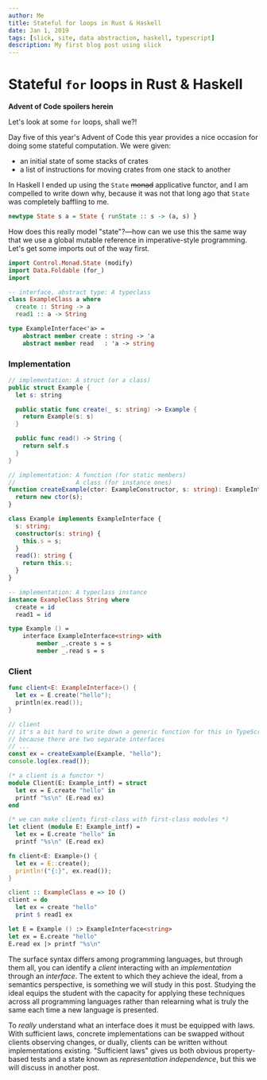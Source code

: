 ```yaml
---
author: Me
title: Stateful for loops in Rust & Haskell
date: Jan 1, 2019
tags: [slick, site, data abstraction, haskell, typescript]
description: My first blog post using slick
---
```


# Stateful `for` loops in Rust & Haskell

**Advent of Code spoilers herein**

Let's look at some `for` loops, shall we?!

Day five of this year's Advent of Code this year provides a nice occasion for doing some stateful computation. We were given:

- an initial state of some stacks of crates
- a list of instructions for moving crates from one stack to another

In Haskell I ended up using the `State` ~~monad~~ applicative functor, and I am compelled to write down why, because it was not that long ago that `State` was completely baffling to me.

```haskell
newtype State s a = State { runState :: s -> (a, s) }
```

How does this really model "state"?—how can we use this the same way that we use a global mutable reference in imperative-style programming.
Let's get some imports out of the way first.

<Multicodeblock>

```haskell
import Control.Monad.State (modify)
import Data.Foldable (for_)
import
```

```haskell
-- interface, abstract type: A typeclass
class ExampleClass a where
  create :: String -> a
  read1 :: a -> String
```

```fsharp
type ExampleInterface<'a> =
    abstract member create : string -> 'a
    abstract member read   : 'a -> string
```

</Multicodeblock>

### Implementation

<Multicodeblock>

```swift
// implementation: A struct (or a class)
public struct Example {
  let s: string

  public static func create(_ s: string) -> Example {
    return Example(s: s)
  }

  public func read() -> String {
    return self.s
  }
}
```

```typescript
// implementation: A function (for static members)
//                 A class (for instance ones)
function createExample(ctor: ExampleConstructor, s: string): ExampleInterface {
  return new ctor(s);
}

class Example implements ExampleInterface {
  s: string;
  constructor(s: string) {
    this.s = s;
  }
  read(): string {
    return this.s;
  }
}
```

```haskell
-- implementation: A typeclass instance
instance ExampleClass String where
  create = id
  read1 = id
```

```fsharp
type Example () =
    interface ExampleInterface<string> with
        member _.create s = s
        member _.read s = s
```

</Multicodeblock>

### Client

<Multicodeblock>

```swift
func client<E: ExampleInterface>() {
  let ex = E.create("hello");
  println(ex.read());
}
```

```typescript
// client
// it's a bit hard to write down a generic function for this in TypeScript
// because there are two separate interfaces
// ...
const ex = createExample(Example, "hello");
console.log(ex.read());
```

```ocaml
(* a client is a functor *)
module Client(E: Example_intf) = struct
  let ex = E.create "hello" in
  printf "%s\n" (E.read ex)
end

(* we can make clients first-class with first-class modules *)
let client (module E: Example_intf) =
  let ex = E.create "hello" in
  printf "%s\n" (E.read ex)
```

```rust
fn client<E: Example>() {
  let ex = E::create();
  println!("{:}", ex.read());
}
```

```haskell
client :: ExampleClass e => IO ()
client = do
  let ex = create "hello"
  print $ read1 ex
```

```fsharp
let E = Example () :> ExampleInterface<string>
let ex = E.create "hello"
E.read ex |> printf "%s\n"
```

</Multicodeblock>

The surface syntax differs among programming languages, but through them all, you can identify a _client_ interacting with an _implementation_ through an _interface_. The extent to which they achieve the ideal, from a semantics perspective, is something we will study in this post. Studying the ideal equips the student with the capacity for applying these techniques across all programming languages rather than relearning what is truly the same each time a new language is presented.

To _really_ understand what an interface does it must be equipped with laws. With sufficient laws, concrete implementations can be swapped without clients observing changes, or dually, clients can be written without implementations existing. "Sufficient laws" gives us both obvious property-based tests and a state known as _representation independence_, but this we will discuss in another post.

